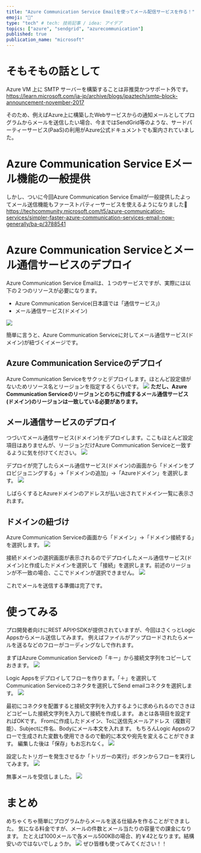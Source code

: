 ```yaml
---
title: "Azure Communication Service Emailを使ってメール配信サービスを作る！"
emoji: "📨"
type: "tech" # tech: 技術記事 / idea: アイデア
topics: ["azure", "sendgrid", "azurecommunication"]
published: true
publication_name: "microsoft"
---
```


# そもそもの話として
Azure VM 上に SMTP サーバーを構築することは非推奨かつサポート外です。
https://learn.microsoft.com/ja-jp/archive/blogs/jpaztech/smtp-block-announcement-november-2017

そのため、例えばAzure上に構築したWebサービスからの通知メールとしてプログラムからメールを送信したい場合、今まではSendGrid等のような、サードパーティーサービス(PaaS)の利用がAzure公式ドキュメントでも案内されていました。


# Azure Communication Service Eメール機能の一般提供
しかし、ついに今回Azure Communication Service Emailが一般提供したよってメール送信機能もファーストパティーサービスを使えるようになりました🎉
https://techcommunity.microsoft.com/t5/azure-communication-services/simpler-faster-azure-communication-services-email-now-generally/ba-p/3788541


# Azure Communication Serviceとメール通信サービスのデプロイ
Azure Communication Service Emailは、１つのサービスですが、実際には以下の２つのリソースが必要になります。

- Azure Communication Service(日本語では「通信サービス」)
- メール通信サービス(ドメイン)

![](/images/azure-communication-service-email/rg.png)

簡単に言うと、Azure Communication Serviceに対してメール通信サービス(ドメイン)が紐づくイメージです。

## Azure Communication Serviceのデプロイ
Azure Communication Serviceをサクッとデプロイします。ほとんど設定値がないためリソース名とリージョンを指定するくらいです。
![](/images/azure-communication-service-email/acmsdeploy.png)
**ただし、Azure Communication Serviceのリージョンとのちに作成するメール通信サービス(ドメイン)のリージョンは一致している必要があります。**

## メール通信サービスのデプロイ
つづいてメール通信サービス(ドメイン)をデプロイします。ここもほとんど設定項目はありませんが、リージョンだけAzure Communication Serviceと一致するように気を付けてください。
![](/images/azure-communication-service-email/domaindeploy.png)

デプロイが完了したらメール通信サービス(ドメイン)の画面から「ドメインをプロビジョニングする」→「ドメインの追加」→「Azureドメイン」を選択します。
![](/images/azure-communication-service-email/createdomain.png)

しばらくするとAzureドメインのアドレスが払い出されてドメイン一覧に表示されます。

## ドメインの紐づけ
Azure Communication Serviceの画面から「ドメイン」→「ドメイン接続する」を選択します。
![](/images/azure-communication-service-email/adddomain.png)

接続ドメインの選択画面が表示されるのでデプロイしたメール通信サービス(ドメイン)と作成したドメインを選択して「接続」を選択します。前述のリージョンが不一致の場合、ここでドメインが選択できません。
![](/images/azure-communication-service-email/setdomain.png)

これでメールを送信する準備は完了です。

# 使ってみる
プロ開発者向けにREST APIやSDKが提供されていますが、今回はさくっとLogic Appsからメール送信してみます。
例えばファイルがアップロードされたらメールを送るなどのフローがコーディングなしで作れます。

まずはAzure Communication Serviceの「キー」から接続文字列をコピーしておきます。
![](/images/azure-communication-service-email/acmskey.png)

Logic Appsをデプロイしてフローを作ります。「＋」を選択してCommunication Serviceのコネクタを選択してSend emailコネクタを選択します。
![](/images/azure-communication-service-email/connector.png)

最初にコネクタを配置すると接続文字列を入力するように求められるのでさきほどコピーした接続文字列を入力して接続を作成します。
あとは各項目を設定すればOKです。
Fromに作成したドメイン、Toに送信先メールアドレス（複数可能）、Subjectに件名、Bodyにメール本文を入れます。
もちろんLogic Appsのフローで生成された変数も使用できるので動的に本文や宛先を変えることができます。
編集した後は「保存」もお忘れなく。
![](/images/azure-communication-service-email/setaction.png)

設定したトリガーを発生させるか「トリガーの実行」ボタンからフローを実行してみます。
![](/images/azure-communication-service-email/exec.png)

無事メールを受信しました。
![](/images/azure-communication-service-email/sample.png)

# まとめ
めちゃくちゃ簡単にプログラムからメールを送る仕組みを作ることができました。
気になる料金ですが、メールの件数とメール当たりの容量での課金になります。
たとえば1000メールで各メール500KBの場合、約￥42となります。結構安いのではないでしょうか。
![](/images/azure-communication-service-email/price.png)
ぜひ皆様も使ってみてください！！